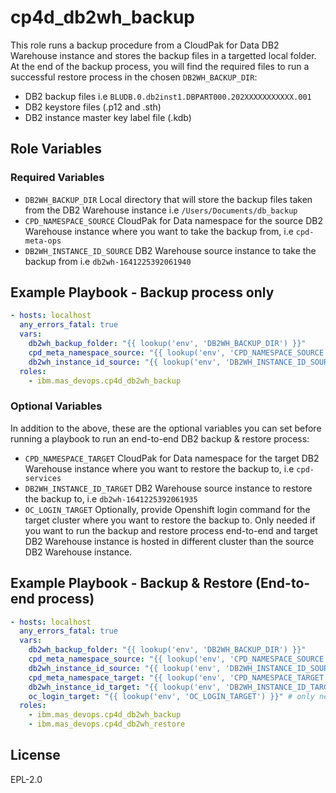 cp4d_db2wh_backup
==========

This role runs a backup procedure from a CloudPak for Data DB2 Warehouse instance and stores the backup files in a targetted local folder.
At the end of the backup process, you will find the required files to run a successful restore process in the chosen `DB2WH_BACKUP_DIR`:

- DB2 backup files i.e `BLUDB.0.db2inst1.DBPART000.202XXXXXXXXXXX.001`
- DB2 keystore files (.p12 and .sth)
- DB2 instance master key label file (.kdb)

Role Variables
--------------

### Required Variables

- `DB2WH_BACKUP_DIR` Local directory that will store the backup files taken from the DB2 Warehouse instance i.e `/Users/Documents/db_backup`
- `CPD_NAMESPACE_SOURCE` CloudPak for Data namespace for the source DB2 Warehouse instance where you want to take the backup from, i.e `cpd-meta-ops`
- `DB2WH_INSTANCE_ID_SOURCE` DB2 Warehouse source instance to take the backup from i.e `db2wh-1641225392061940`

Example Playbook - Backup process only
----------------

```yaml
- hosts: localhost
  any_errors_fatal: true
  vars:
    db2wh_backup_folder: "{{ lookup('env', 'DB2WH_BACKUP_DIR') }}"
    cpd_meta_namespace_source: "{{ lookup('env', 'CPD_NAMESPACE_SOURCE') }}"
    db2wh_instance_id_source: "{{ lookup('env', 'DB2WH_INSTANCE_ID_SOURCE') }}"
  roles:
    - ibm.mas_devops.cp4d_db2wh_backup
```

### Optional Variables

In addition to the above, these are the optional variables you can set before running a playbook to run an end-to-end DB2 backup & restore process:

- `CPD_NAMESPACE_TARGET` CloudPak for Data namespace for the target DB2 Warehouse instance where you want to restore the backup to, i.e `cpd-services`
- `DB2WH_INSTANCE_ID_TARGET` DB2 Warehouse source instance to restore the backup to, i.e `db2wh-1641225392061935`
- `OC_LOGIN_TARGET` Optionally, provide Openshift login command for the target cluster where you want to restore the backup to. Only needed if you want to run the backup and restore process end-to-end and target DB2 Warehouse instance is hosted in different cluster than the source DB2 Warehouse instance.

Example Playbook - Backup & Restore (End-to-end process) 
----------------

```yaml
- hosts: localhost
  any_errors_fatal: true
  vars:
    db2wh_backup_folder: "{{ lookup('env', 'DB2WH_BACKUP_DIR') }}"
    cpd_meta_namespace_source: "{{ lookup('env', 'CPD_NAMESPACE_SOURCE') }}"
    db2wh_instance_id_source: "{{ lookup('env', 'DB2WH_INSTANCE_ID_SOURCE') }}"
    cpd_meta_namespace_target: "{{ lookup('env', 'CPD_NAMESPACE_TARGET') }}"
    db2wh_instance_id_target: "{{ lookup('env', 'DB2WH_INSTANCE_ID_TARGET') }}"
    oc_login_target: "{{ lookup('env', 'OC_LOGIN_TARGET') }}" # only needed if source and target db2wh instances are in different clusters
  roles:
    - ibm.mas_devops.cp4d_db2wh_backup
    - ibm.mas_devops.cp4d_db2wh_restore
```

License
-------

EPL-2.0
